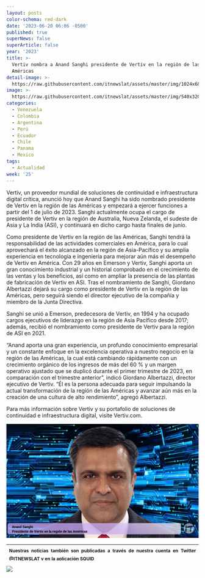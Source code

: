 ```yaml
---
layout: posts
color-schema: red-dark
date: '2023-06-20 06:06 -0500'
published: true
superNews: false
superArticle: false
year: '2023'
title: >-
  Vertiv nombra a Anand Sanghi presidente de Vertiv en la región de las
  Américas 
detail-image: >-
  https://raw.githubusercontent.com/itnewslat/assets/master/img/1024x680/Anand-Sanghi-g.jpg
image: >-
  https://raw.githubusercontent.com/itnewslat/assets/master/img/540x320/Anand-Sanghi-p.jpg
categories:
  - Venezuela
  - Colombia
  - Argentina
  - Perú
  - Ecuador
  - Chile
  - Panama
  - Mexico
tags:
  - Actualidad
week: '25'
---
```

Vertiv, un proveedor mundial de soluciones de continuidad e infraestructura digital crítica, anunció hoy que Anand Sanghi ha sido nombrado presidente de Vertiv en la región de las Américas y empezará a ejercer funciones a partir del 1 de julio de 2023. Sanghi actualmente ocupa el cargo de presidente de Vertiv en la región de Australia, Nueva Zelanda, el sudeste de Asia y La India (ASI), y continuará en dicho cargo hasta finales de junio. 

Como presidente de Vertiv en la región de las Américas, Sanghi tendrá la responsabilidad de las actividades comerciales en América, para lo cual aprovechará el éxito alcanzado en la región de Asia-Pacífico y su amplia experiencia en tecnología e ingeniería para mejorar aún más el desempeño de Vertiv en América. Con 29 años en Emerson y Vertiv, Sanghi aporta un gran conocimiento industrial y un historial comprobado en el crecimiento de las ventas y los beneficios, así como en ampliar la presencia de las plantas de fabricación de Vertiv en ASI. Tras el nombramiento de Sanghi, Giordano Albertazzi dejará su cargo como presidente de Vertiv en la región de las Américas, pero seguirá siendo el director ejecutivo de la compañía y miembro de la Junta Directiva.

Sanghi se unió a Emerson, predecesora de Vertiv, en 1994 y ha ocupado cargos ejecutivos de liderazgo en la región de Asia Pacífico desde 2017; además, recibió el nombramiento como presidente de Vertiv para la región de ASI en 2021.

“Anand aporta una gran experiencia, un profundo conocimiento empresarial y un constante enfoque en la excelencia operativa a nuestro negocio en la región de las Américas, la cual está cambiando rápidamente con un crecimiento orgánico de los ingresos de más del 60 % y un margen operativo ajustado que se duplicó durante el primer trimestre de 2023, en comparación con el trimestre anterior”, indicó Giordano Albertazzi, director ejecutivo de Vertiv. “Él es la persona adecuada para seguir impulsando la actual transformación de la región de las Américas y avanzar aún más en la creación de una cultura de alto rendimiento”, agregó Albertazzi.

Para más información sobre Vertiv y su portafolio de soluciones de continuidad e infraestructura digital, visite Vertiv.com. 

![](https://raw.githubusercontent.com/itnewslat/assets/master/img/540x320/Anand-Sanghi-p.jpg)

<table style="height: 42px;" width="569">
<tbody>
<tr>
<td style="text-align: justify;"><sub><strong>Nuestras noticias también son publicadas a través de nuestra cuenta en Twitter <a href="https://twitter.com/itnewslat?lang=es">@ITNEWSLAT</a> y en la aplicación <a href="https://squidapp.co/en/">SQUID</a></strong></sub></td>
</tr>
</tbody>
</table>
<img src="https://tracker.metricool.com/c3po.jpg?hash=56f88a41e39ab42c063cc51676587a04"/>
